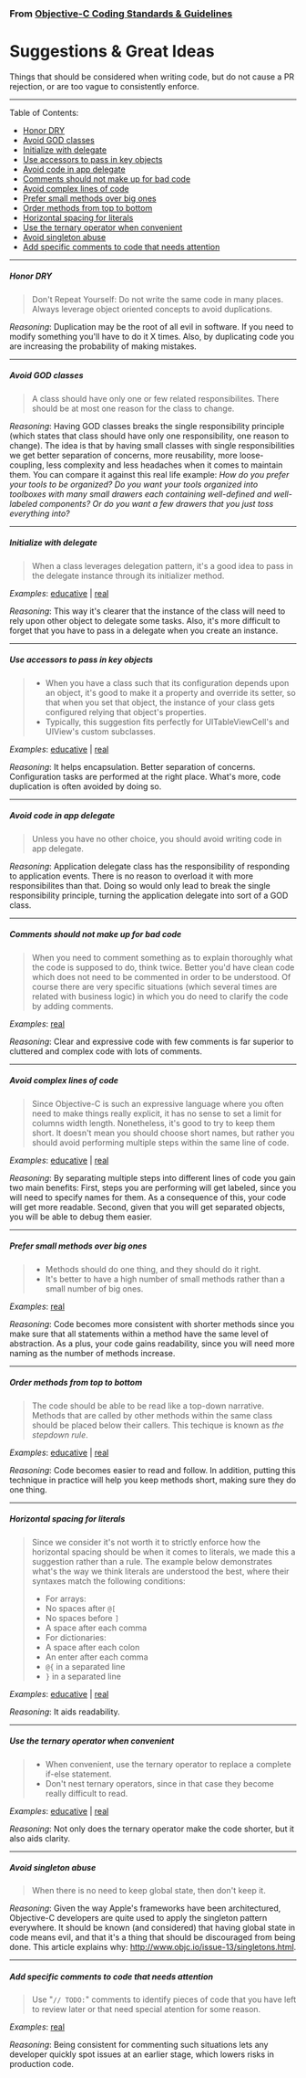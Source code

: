 ### From [Objective-C Coding Standards & Guidelines](https://github.com/inaka/ios_guidelines)

Suggestions & Great Ideas
=========================

Things that should be considered when writing code, but do not cause a PR rejection, or are too vague to consistently enforce.

***

Table of Contents:
* [Honor DRY](#honor-dry)
* [Avoid GOD classes](#avoid-god-classes)
* [Initialize with delegate](#initialize-with-delegate)
* [Use accessors to pass in key objects](#use-accessors-to-pass-in-key-objects)
* [Avoid code in app delegate](#avoid-code-in-app-delegate)
* [Comments should not make up for bad code](#comments-should-not-make-up-for-bad-code)
* [Avoid complex lines of code](#avoid-complex-lines-of-code)
* [Prefer small methods over big ones](#prefer-small-methods-over-big-ones)
* [Order methods from top to bottom](#order-methods-from-top-to-bottom)
* [Horizontal spacing for literals](#horizontal-spacing-for-literals)
* [Use the ternary operator when convenient](#use-the-ternary-operator-when-convenient)
* [Avoid singleton abuse](#avoid-singleton-abuse)
* [Add specific comments to code that needs attention](#add-specific-comments-to-code-that-needs-attention)

***

##### Honor DRY
> Don't Repeat Yourself: Do not write the same code in many places. Always leverage object oriented concepts to avoid duplications. 
 
*Reasoning*: Duplication may be the root of all evil in software. If you need to modify something you'll have to do it X times. Also, by duplicating code you are increasing the probability of making mistakes.

***

##### Avoid GOD classes
> A class should have only one or few related responsibilites. There should be at most one reason for the class to change.
 
*Reasoning*: Having GOD classes breaks the single responsibility principle (which states that class should have only one responsibility, one reason to change). 
The idea is that by having small classes with single responsibilities we get better separation of concerns, more reusability, more loose-coupling, less complexity and less headaches when it comes to maintain them. 
You can compare it against this real life example: *How do you prefer your tools to be organized? Do you want your tools organized into toolboxes with many small drawers each containing well-defined and well-labeled components? Or do you want a few drawers that you just toss everything into?*

*** 

##### Initialize with delegate
> When a class leverages delegation pattern, it's a good idea to pass in the delegate instance through its initializer method.

*Examples*: [educative](src/educative/initWithDelegate.m) | [real](src/real/initWithDelegate.m)
 
*Reasoning*: This way it's clearer that the instance of the class will need to rely upon other object to delegate some tasks. Also, it's more difficult to forget that you have to pass in a delegate when you create an instance.

*** 

##### Use accessors to pass in key objects
> * When you have a class such that its configuration depends upon an object, it's good to make it a property and override its setter, so that when you set that object, the instance of your class gets configured relying that object's properties.
> * Typically, this suggestion fits perfectly for UITableViewCell's and UIView's custom subclasses.
 
*Examples*: [educative](src/educative/accessors.m) | [real](src/real/accessors.m)

*Reasoning*: It helps encapsulation. Better separation of concerns. Configuration tasks are performed at the right place. What's more, code duplication is often avoided by doing so.

***

##### Avoid code in app delegate
> Unless you have no other choice, you should avoid writing code in app delegate.

*Reasoning*: Application delegate class has the responsibility of responding to application events. There is no reason to overload it with more responsibilites than that. Doing so would only lead to break the single responsibility principle, turning the application delegate into sort of a GOD class.

***

##### Comments should not make up for bad code
> When you need to comment something as to explain thoroughly what the code is supposed to do, think twice. Better you'd have clean code which does not need to be commented in order to be understood. Of course there are very specific situations (which several times are related with business logic) in which you do need to clarify the code by adding comments.

*Examples*: [real](src/real/commenting.m)

*Reasoning*: Clear and expressive code with few comments is far superior to cluttered and complex code with lots of comments. 

***

##### Avoid complex lines of code
> Since Objective-C is such an expressive language where you often need to make things really explicit, it has no sense to set a limit for columns width length. Nonetheless, it's good to try to keep them short. It doesn't mean you should choose short names, but rather you should avoid performing multiple steps within the same line of code.

*Examples*: [educative](src/educative/simpleCode.m) | [real](src/real/simpleCode.m)

*Reasoning*: By separating multiple steps into different lines of code you gain two main benefits: First, steps you are performing will get labeled, since you will need to specify names for them. As a consequence of this, your code will get more readable. Second, given that you will get separated objects, you will be able to debug them easier.

***

##### Prefer small methods over big ones
> * Methods should do one thing, and they should do it right.
> * It's better to have a high number of small methods rather than a small number of big ones.

*Examples*: [real](src/real/smallMethods.m)

*Reasoning*:  Code becomes more consistent with shorter methods since you make sure that all statements within a method have the same level of abstraction. As a plus, your code gains readability, since you will need more naming as the number of methods increase.

***

##### Order methods from top to bottom
> The code should be able to be read like a top-down narrative. Methods that are called by other methods within the same class should be placed below their callers. This techique is known as *the stepdown rule*.

*Examples*: [educative](src/educative/orderMethods.m) | [real](src/real/orderMethods.m)

*Reasoning*: Code becomes easier to read and follow. In addition, putting this technique in practice will help you keep methods short, making sure they do one thing.

***

##### Horizontal spacing for literals
> Since we consider it's not worth it to strictly enforce how the horizontal spacing should be when it comes to literals, we made this a suggestion rather than a rule. The example below demonstrates what's the way we think literals are understood the best, where their syntaxes match the following conditions:
> * For arrays: 
>  * No spaces after `@[`
>  * No spaces before `]` 
>  * A space after each comma
> * For dictionaries:
>  * A space after each colon
>  * An enter after each comma
>  * `@{` in a separated line
>  * `}` in a separated line 

*Examples*: [educative](src/educative/literalsHorizontalSpacing.m) | [real](src/real/literalsHorizontalSpacing.m)

*Reasoning*: It aids readability.

***

##### Use the ternary operator when convenient
> * When convenient, use the ternary operator to replace a complete if-else statement.
> * Don't nest ternary operators, since in that case they become really difficult to read.

*Examples*: [educative](src/educative/ternaryOperator.m) | [real](src/real/ternaryOperator.m)

*Reasoning*: Not only does the ternary operator make the code shorter, but it also aids clarity.

***

##### Avoid singleton abuse
> When there is no need to keep global state, then don't keep it.

*Reasoning*: Given the way Apple's frameworks have been architectured, Objective-C developers are quite used to apply the singleton pattern everywhere. It should be known (and considered) that having global state in code means evil, and that it's a thing that should be discouraged from being done. This article explains why: http://www.objc.io/issue-13/singletons.html.

***

##### Add specific comments to code that needs attention
> Use "`// TODO:`" comments to identify pieces of code that you have left to review later or that need special atention for some reason.

*Examples*: [real](src/real/todoComments.m)

*Reasoning*: Being consistent for commenting such situations lets any developer quickly spot issues at an earlier stage, which lowers risks in production code.